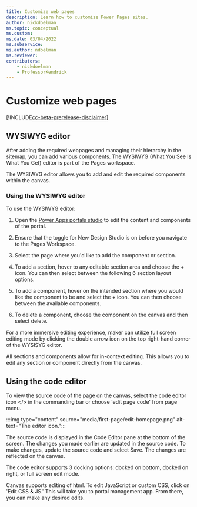 ```yaml
---
title: Customize web pages
description: Learn how to customize Power Pages sites.
author: nickdoelman
ms.topic: conceptual
ms.custom: 
ms.date: 03/04/2022
ms.subservice:
ms.author: ndoelman 
ms.reviewer: 
contributors:
    - nickdoelman
    - ProfessorKendrick
---
```


# Customize web pages

[!INCLUDE[cc-beta-prerelease-disclaimer](../includes/cc-beta-prerelease-disclaimer.md)]

## WYSIWYG editor

After adding the required webpages and managing their hierarchy in the sitemap, you can add various components. The WYSIWYG (What You See Is What You Get) editor is part of the Pages workspace.

The WYSIWYG editor allows you to add and edit the required components within the canvas.

### Using the WYSIWYG editor

To use the WYSIWYG editor:

1. Open the [Power Apps portals studio](powerapps/maker/portals/portal-designer-anatomy) to edit the content and components of the portal.

1. Ensure that the toggle for New Design Studio is on before you navigate to the Pages Workspace.

1. Select the page where you'd like to add the component or section.

1. To add a section, hover to any editable section area and choose the + icon. You can then select between the following 6 section layout options.

1. To add a component, hover on the intended section where you would like the component to be and select the + icon. You can then choose between the available components.  

1. To delete a component, choose the component on the canvas and then select delete.

For a more immersive editing experience, maker can utilize full screen editing mode by clicking the double arrow icon on the top right-hand corner of the WYSISYG editor.

All sections and components allow for in-context editing.  This allows you to edit any section or component directly from the canvas.

## Using the code editor

To view the source code of the page on the canvas, select the code editor icon &lt;/&gt; in the commanding bar or choose 'edit page code' from page menu.

:::img type="content" source="media/first-page/edit-homepage.png" alt-text="The editor icon.":::

The source code is displayed in the Code Editor pane at the bottom of the screen. The changes you made earlier are updated in the source code. To make changes, update the source code and select Save. The changes are reflected on the canvas.

The code editor supports 3 docking options: docked on bottom, docked on right, or full screen edit mode.

Canvas supports editing of html. To edit JavaScript or custom CSS, click on 'Edit CSS & JS.' This will take you to portal management app.  From there, you can make any desired edits.
